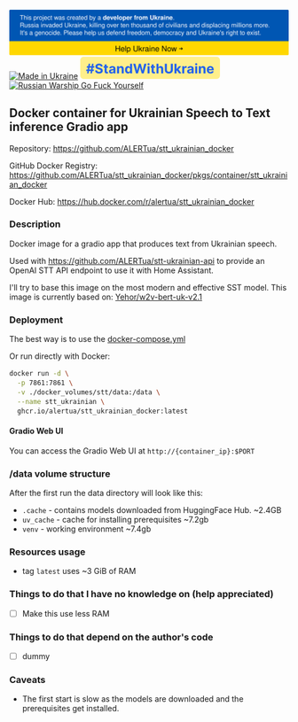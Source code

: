 [![Stand With Ukraine](https://raw.githubusercontent.com/vshymanskyy/StandWithUkraine/main/banner-direct-single.svg)](https://stand-with-ukraine.pp.ua)
[![Made in Ukraine](https://img.shields.io/badge/made_in-Ukraine-ffd700.svg?labelColor=0057b7)](https://stand-with-ukraine.pp.ua)
[![Stand With Ukraine](https://raw.githubusercontent.com/vshymanskyy/StandWithUkraine/main/badges/StandWithUkraine.svg)](https://stand-with-ukraine.pp.ua)
[![Russian Warship Go Fuck Yourself](https://raw.githubusercontent.com/vshymanskyy/StandWithUkraine/main/badges/RussianWarship.svg)](https://stand-with-ukraine.pp.ua)


## Docker container for Ukrainian Speech to Text inference Gradio app

Repository: https://github.com/ALERTua/stt_ukrainian_docker

GitHub Docker Registry: https://github.com/ALERTua/stt_ukrainian_docker/pkgs/container/stt_ukrainian_docker

Docker Hub: https://hub.docker.com/r/alertua/stt_ukrainian_docker


### Description

Docker image for a gradio app that produces text from Ukrainian speech.

Used with https://github.com/ALERTua/stt-ukrainian-api to provide an OpenAI STT API endpoint to use it with Home Assistant.

I'll try to base this image on the most modern and effective SST model.
This image is currently based on: [Yehor/w2v-bert-uk-v2.1](https://huggingface.co/spaces/Yehor/w2v-bert-uk-v2.1)


### Deployment

The best way is to use the [docker-compose.yml](https://github.com/ALERTua/stt_ukrainian_docker/blob/main/docker-compose.yml)

Or run directly with Docker:
```bash
docker run -d \
  -p 7861:7861 \
  -v ./docker_volumes/stt/data:/data \
  --name stt_ukrainian \
  ghcr.io/alertua/stt_ukrainian_docker:latest
```


#### Gradio Web UI

You can access the Gradio Web UI at `http://{container_ip}:$PORT`


### /data volume structure
After the first run the data directory will look like this:

- `.cache` - contains models downloaded from HuggingFace Hub. ~2.4GB
- `uv_cache` - cache for installing prerequisites ~7.2gb
- `venv` - working environment ~7.4gb


### Resources usage
- tag `latest` uses ~3 GiB of RAM


### Things to do that I have no knowledge on (help appreciated)

- [ ] Make this use less RAM


### Things to do that depend on the author's code

- [ ] dummy


### Caveats

- The first start is slow as the models are downloaded and the prerequisites get installed.
